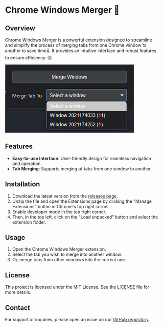# Chrome Windows Merger 🔀

## Overview

Chrome Windows Merger is a powerful extension designed to streamline and simplify the process of merging tabs from one Chrome window to another to save time⏳. It provides an intuitive interface and robust features to ensure efficiency. 😍

![Chrome Windows Merger](preview/v2-1-0.png)

## Features

- **Easy-to-use Interface**: User-friendly design for seamless navigation and operation.
- **Tab Merging**: Supports merging of tabs from one window to another.

## Installation

1. Download the latest version from the [releases page](https://github.com/Doriim/Chrome-Windows-Merger/releases).
2. Unzip the file and open the Extensions page by clicking the "Manage Extensions" button in Chrome's top right corner.
3. Enable developer mode in the top right corner.
4. Then, in the top left, click on the "Load unpacked" button and select the extension folder.

## Usage

1. Open the Chrome Windows Merger extension.
2. Select the tab you wish to merge into another window.
3. Or, merge tabs from other windows into the current one.

<!-- ## Contributing

We welcome contributions from the community. Please read our [contributing guidelines](CONTRIBUTING.md) to get started. -->

## License

This project is licensed under the MIT License. See the [LICENSE](LICENSE) file for more details.

## Contact

For support or inquiries, please open an issue on our [GitHub repository](https://github.com/Doriim/Windows-Merger/issues).
